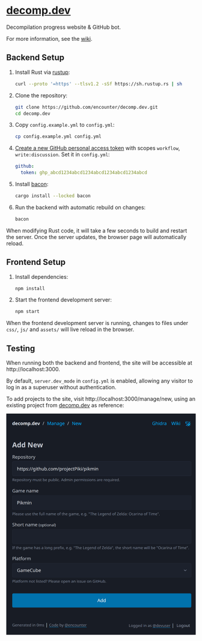 # [decomp.dev](https://decomp.dev)

Decompilation progress website & GitHub bot.

For more information, see the [wiki](https://wiki.decomp.dev/tools/decomp-dev).

## Backend Setup

1. Install Rust via [rustup](https://rustup.rs/):
   ```bash
   curl --proto '=https' --tlsv1.2 -sSf https://sh.rustup.rs | sh
   ```
2. Clone the repository:
   ```bash
   git clone https://github.com/encounter/decomp.dev.git
   cd decomp.dev
   ```
3. Copy `config.example.yml` to `config.yml`:
   ```bash
   cp config.example.yml config.yml
   ```
4. [Create a new GitHub personal access token](https://github.com/settings/tokens/new?description=decomp.dev&scopes=repo,workflow,write:discussion) with scopes `workflow`, `write:discussion`. Set it in `config.yml`:
    ```yaml
    github:
      token: ghp_abcd1234abcd1234abcd1234abcd1234abcd
    ```
5. Install [bacon](https://dystroy.org/bacon/):
   ```bash
   cargo install --locked bacon
   ```
6. Run the backend with automatic rebuild on changes:
   ```bash
   bacon
   ```

When modifying Rust code, it will take a few seconds to build and restart the server.
Once the server updates, the browser page will automatically reload.

## Frontend Setup

1. Install dependencies:
   ```bash
   npm install
   ```
2. Start the frontend development server:
   ```bash
   npm start
   ```

When the frontend development server is running, changes to files under `css/`, `js/` and `assets/` will live reload in the browser.

## Testing

When running both the backend and frontend, the site will be accessible at http://localhost:3000.

By default, `server.dev_mode` in `config.yml` is enabled, allowing any visitor to log in as a superuser without authentication.

To add projects to the site, visit http://localhost:3000/manage/new, using an existing project from [decomp.dev](https://decomp.dev/) as reference:

![New project page](/docs/manage_new.png)
